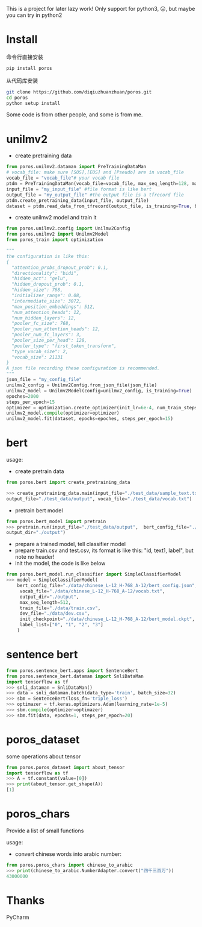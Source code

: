 
This is a project for later lazy work!
Only support for python3, ☹️, but maybe you can try in python2

# Install
命令行直接安装
```bash
pip install poros
```
从代码库安装
```bash
git clone https://github.com/diqiuzhuanzhuan/poros.git
cd poros
python setup install
```


Some code is from other people, and some is from me.

# unilmv2
- create pretraining data
```python
from poros.unilmv2.dataman import PreTrainingDataMan
# vocab_file: make sure [SOS],[EOS] and [Pseudo] are in vocab_file
vocab_file = "vocab_file"# your vocab file
ptdm = PreTrainingDataMan(vocab_file=vocab_file, max_seq_length=128, max_predictions_per_seq=20, random_seed=2334)
input_file = "my_input_file" #file format is like bert
output_file = "my_output_file" #the output file is a tfrecord file
ptdm.create_pretraining_data(input_file, output_file)
dataset = ptdm.read_data_from_tfrecord(output_file, is_training=True, batch_size=8)
```
- create unilmv2 model and train it
```python
from poros.unilmv2.config import Unilmv2Config
from poros.unilmv2 import Unilmv2Model
from poros_train import optimization

"""
the configuration is like this:
{
  "attention_probs_dropout_prob": 0.1,
  "directionality": "bidi", 
  "hidden_act": "gelu",
  "hidden_dropout_prob": 0.1,
  "hidden_size": 768, 
  "initializer_range": 0.08,
  "intermediate_size": 3072, 
  "max_position_embeddings": 512, 
  "num_attention_heads": 12, 
  "num_hidden_layers": 12,
  "pooler_fc_size": 768,
  "pooler_num_attention_heads": 12,
  "pooler_num_fc_layers": 3, 
  "pooler_size_per_head": 128, 
  "pooler_type": "first_token_transform",
  "type_vocab_size": 2, 
  "vocab_size": 21131
}
A json file recording these configuration is recommended.
"""
json_file = "my_config_file"
unilmv2_config = Unilmv2Config.from_json_file(json_file)
unilmv2_model = Unilmv2Model(config=unilmv2_config, is_training=True)
epoches=2000
steps_per_epoch=15
optimizer = optimization.create_optimizer(init_lr=6e-4, num_train_steps=epoches * steps_per_epoch, num_warmup_steps=1500)
unilmv2_model.compile(optimizer=optimizer)
unilmv2_model.fit(dataset, epochs=epoches, steps_per_epoch=15)
```

# bert
usage:
- create pretrain data

```python
from poros.bert import create_pretraining_data

>>> create_pretraining_data.main(input_file="./test_data/sample_text.txt",
output_file="./test_data/output", vocab_file="./test_data/vocab.txt")
```

- pretrain bert model
```python
from poros.bert_model import pretrain
>>> pretrain.run(input_file="./test_data/output",  bert_config_file="./test_data/bert_config.json", 
output_dir="./output")

```
- prepare a trained model, tell classifier model
- prepare train.csv and test.csv, its format is like this: "id, text1, label", but note no header!
- init the model, the code is like below
````python
from poros.bert_model.run_classifier import SimpleClassifierModel
>>> model = SimpleClassifierModel(
    bert_config_file="./data/chinese_L-12_H-768_A-12/bert_config.json",      
     vocab_file="./data/chinese_L-12_H-768_A-12/vocab.txt",                   
     output_dir="./output",                                                   
     max_seq_length=512,                                                      
     train_file="./data/train.csv",                                           
     dev_file="./data/dev.csv",                                               
     init_checkpoint="./data/chinese_L-12_H-768_A-12/bert_model.ckpt",        
     label_list=["0", "1", "2", "3"]                                                  
    )
````

# sentence bert
```python
from poros.sentence_bert.apps import SentenceBert
from poros.sentence_bert.dataman import SnliDataMan
import tensorflow as tf
>>> snli_dataman = SnliDataMan()
>>> data = snli_dataman.batch(data_type='train', batch_size=32)
>>> sbm = SentenceBert(loss_fn='triple_loss')
>>> optimazer = tf.keras.optimizers.Adam(learning_rate=1e-5)
>>> sbm.compile(optimizer=optimazer)
>>> sbm.fit(data, epochs=1, steps_per_epoch=20)

```

# poros_dataset
some operations about tensor
```python
from poros.poros_dataset import about_tensor
import tensorflow as tf
>>> A = tf.constant(value=[0])
>>> print(about_tensor.get_shape(A))
[1]

```
  
# poros_chars
Provide a list of small functions

usage:
- convert chinese words into arabic number:
```python
from poros.poros_chars import chinese_to_arabic
>>> print(chinese_to_arabic.NumberAdapter.convert("四千三百万"))
43000000

```

# Thanks
PyCharm